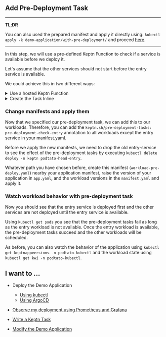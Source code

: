 ## Add Pre-Deployment Task

---

**TL;DR**

You can also used the prepared manifest and apply it directly using: `kubectl apply -k demo-application/with-pre-deployment/` and proceed [here](#watch-workload-behavior-with-pre-deployment-task).

---
In this step, we will use a pre-defined Keptn Function to check if a service is available before we deploy it.

Let's assume that the other services should not start before the entry service is available.

We could achieve this in two different ways:

<details>
<summary>Use a hosted Keptn Function</summary>
In this case, published this function in our repository and you can simply reference to it in your KeptnTaskDefinition Manifest as this:

```yaml
apiVersion: lifecycle.keptn.sh/v1alpha1
kind: KeptnTaskDefinition
metadata:
  name: pre-deployment-check-entry
  namespace: podtato-kubectl
spec:
  function:
    httpRef:
      url: https://raw.githubusercontent.com/keptn/lifecycle-toolbox/main/functions-runtime/samples/ts/http.ts
    parameters:
      map:
        url: http://podtato-head-entry.podtato-kubectl.svc.cluster.local:9000
```

Note, that we referred to the URL function in `.spec.function.httpRef.url`

</details>

<details>
<summary>Create the Task Inline</summary>
Alternatively, you could also create the function directly in the KeptnTaskDefinition manifest. This would look like this:

```yaml
apiVersion: lifecycle.keptn.sh/v1alpha1
kind: KeptnTaskDefinition
metadata:
  name: pre-deployment-check-entry
  namespace: podtato-kubectl
spec:
  function:
    inline:
      code: |
        let text = Deno.env.get("DATA");
        let data;
        data = JSON.parse(text);
  
        try {
          let resp = await fetch(data.url);
        }
        catch (error){
          console.error("Could not fetch url");
          Deno.exit(1);
        }
    parameters:
      map:
        url: http://podtato-head-entry.podtato-kubectl.svc.cluster.local:9000
```

In this case, we added the typescript code directly in the manifest. This is valuable if you want to deploy the function code nearby your application and don't need to share it or don't want to rely on an external service.
</details>

### Change manifests and apply them
Now that we specified our pre-deployment task, we can add this to our workloads. Therefore, you can add the `keptn.sh/pre-deployment-tasks: pre-deployment-check-entry` annotation to all workloads except the entry service in your manifest.yaml.

Before we apply the new manifests, we need to drop the old entry-service to see the effect of the pre-deployment tasks by executing `kubectl delete deploy -n keptn podtato-head-entry`.

Whatever path you have chosen before, create this manifest (`workload-pre-deploy.yaml`) nearby your application manifest, raise the version of your application in `app.yaml`, and the workload versions in the `manifest.yaml` and apply it.

### Watch workload behavior with pre-deployment task
Now you should see that the entry service is deployed first and the other services are not deployed until the entry service is available.

Using `kubectl get pods` you see that the pre-deployment tasks fail as long as the entry workload is not available. Once the entry workload is available, the pre-deployment tasks succeed and the other workloads will be scheduled.

As before, you can also watch the behavior of the application using `kubectl get keptnappversions -n podtato-kubectl` and the workload state using `kubectl get kwi -n podtato-kubectl`.

## I want to ...
* Deploy the Demo Application
    * [Using kubectl](./deploy-kubectl)
    * [Using ArgoCD](./deploy-argocd)
* [Observe my deployment using Prometheus and Grafana](./observability.md)
* [Write a Keptn Task](./writing-a-task.md)

* [Modify the Demo Application](./modify-app.md)
